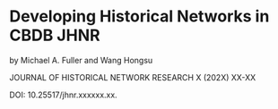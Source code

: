 # Developing Historical Networks in CBDB JHNR
 
by Michael A. Fuller and Wang Hongsu

JOURNAL OF HISTORICAL NETWORK RESEARCH X (202X) XX-XX 

DOI: 10.25517/jhnr.xxxxxx.xx.
